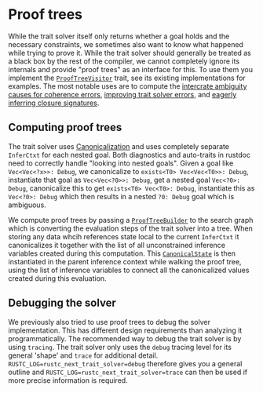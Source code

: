 # Proof trees

While the trait solver itself only returns whether a goal holds and the necessary
constraints, we sometimes also want to know what happened while trying to prove
it. While the trait solver should generally be treated as a black box by the rest
of the compiler, we cannot completely ignore its internals and provide "proof trees"
as an interface for this. To use them you implement the [`ProofTreeVisitor`] trait,
see its existing implementations for examples. The most notable uses are to compute
the [intercrate ambiguity causes for coherence errors][intercrate-ambig],
[improving trait solver errors][solver-errors], and
[eagerly inferring closure signatures][closure-sig].

## Computing proof trees

The trait solver uses [Canonicalization] and uses completely separate `InferCtxt` for
each nested goal. Both diagnostics and auto-traits in rustdoc need to correctly
handle "looking into nested goals". Given a goal like `Vec<Vec<?x>>: Debug`, we
canonicalize to `exists<T0> Vec<Vec<T0>>: Debug`, instantiate that goal as
`Vec<Vec<?0>>: Debug`, get a nested goal `Vec<?0>: Debug`, canonicalize this to get
`exists<T0> Vec<T0>: Debug`, instantiate this as `Vec<?0>: Debug` which then results
in a nested `?0: Debug` goal which is ambiguous.

We compute proof trees by passing a [`ProofTreeBuilder`] to the search graph which is
converting the evaluation steps of the trait solver into a tree. When storing any
data whcih references state local to the current `InferCtxt` it canonicalizes it together
with the list of all unconstrained inference variables created during this computation.
This [`CanonicalState`] is then instantiated in the parent inference context while
walking the proof tree, using the list of inference variables to connect all the
canonicalized values created during this evaluation.

## Debugging the solver

We previously also tried to use proof trees to debug the solver implementation. This
has different design requirements than analyzing it programmatically. The recommended
way to debug the trait solver is by using `tracing`. The trait solver only uses the
`debug` tracing level for its general 'shape' and `trace` for additional detail.
`RUSTC_LOG=rustc_next_trait_solver=debug` therefore gives you a general outline
and `RUSTC_LOG=rustc_next_trait_solver=trace` can then be used if more precise
information is required.

[`ProofTreeVisitor`]: https://github.com/rust-lang/rust/blob/d6c8169c186ab16a3404cd0d0866674018e8a19e/compiler/rustc_trait_selection/src/solve/inspect/analyse.rs#L403
[`ProofTreeBuilder`]: https://github.com/rust-lang/rust/blob/d6c8169c186ab16a3404cd0d0866674018e8a19e/compiler/rustc_next_trait_solver/src/solve/inspect/build.rs#L40
[`CanonicalState`]: https://github.com/rust-lang/rust/blob/d6c8169c186ab16a3404cd0d0866674018e8a19e/compiler/rustc_type_ir/src/solve/inspect.rs#L31-L47
[intercrate-ambig]: https://github.com/rust-lang/rust/blob/d6c8169c186ab16a3404cd0d0866674018e8a19e/compiler/rustc_trait_selection/src/traits/coherence.rs#L742-L748
[solver-errors]: https://github.com/rust-lang/rust/blob/d6c8169c186ab16a3404cd0d0866674018e8a19e/compiler/rustc_trait_selection/src/solve/fulfill.rs#L343-L356
[closure-sig]: https://github.com/rust-lang/rust/blob/d6c8169c186ab16a3404cd0d0866674018e8a19e/compiler/rustc_hir_typeck/src/closure.rs#L333-L339
[Canonicalization]: ./canonicalization.md